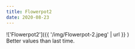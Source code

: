 ```yaml
---
title: Flowerpot2
date: 2020-08-23
---
```


!['Flowerpot2']({{ '/img/Flowerpot-2.jpeg' | url }} )
<br>
Better values than last time.